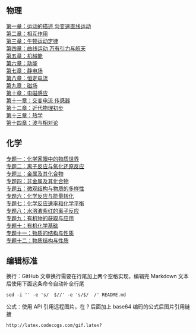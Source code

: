 ## 物理  
[第一章：运动的描述 匀变速直线运动]()  
[第二章：相互作用]()  
[第三章：牛顿运动定律]()  
[第四章：曲线运动 万有引力与航天]()  
[第五章：机械能]()  
[第六章：动能]()  
[第七章：静电场]()  
[第八章：恒定电流]()  
[第九章：磁场]()  
[第十章：电磁感应]()  
[第十一章：交变电流 传感器]()  
[第十二章：近代物理初步]()  
[第十三章：热学]()  
[第十四章：波与相对论](物理/第十四章:波与相对论.md)  
  
  
## 化学  
[专题一：化学家眼中的物质世界]()  
[专题二：离子反应与氧化还原反应]()  
[专题三：金属及其化合物]()  
[专题四：非金属及其化合物]()  
[专题五：微观结构与物质的多样性]()  
[专题六：化学反应与能量转化]()  
[专题七：化学反应速率和化学平衡]()  
[专题八：水溶液紫红的离子反应]()  
[专题九：有机物的获取与应用]()  
[专题十：有机化学基础]()  
[专题十一：物质的结构与性质]()  
[专题十二：物质结构与性质]()  
  
  
## 编辑标准  
换行：GitHub 文章换行需要在行尾加上两个空格实现，编辑完 Markdown 文本后使用下面这条命令自动补全行尾  
```  
sed -i '' -e 's/  $//' -e 's/$/  /' README.md  
```  
  
公式：使用 API 引用远程图片，在 ? 后面加上 base64 编码的公式后图片引用链接  
```  
http://latex.codecogs.com/gif.latex?  
```  
